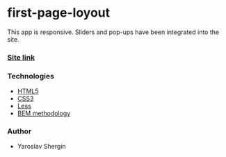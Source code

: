 # first-page-loyout

This app is responsive. Sliders and pop-ups have been integrated into the site.

### [Site link](https:///)

### Technologies

- [HTML5](https://en.wikipedia.org/wiki/HTML5)
- [CSS3](https://en.wikipedia.org/wiki/Cascading_Style_Sheets)
- [Less](https://lesscss.org/)
- [BEM methodology](https://en.bem.info/methodology/)

### Author

- Yaroslav Shergin
